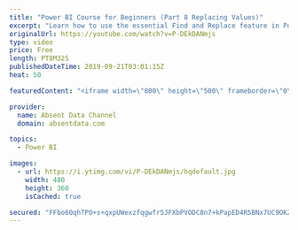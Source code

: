 ```yaml
---
title: "Power BI Course for Beginners (Part 8 Replacing Values)"
excerpt: "Learn how to use the essential Find and Replace feature in Power BI."
originalUrl: https://youtube.com/watch?v=P-DEkDANmjs
type: video
price: Free
length: PT8M32S
publishedDateTime: 2019-09-21T03:01:15Z
heat: 50

featuredContent: "<iframe width=\"800\" height=\"500\" frameborder=\"0\" src=\"https://www.youtube.com/embed/P-DEkDANmjs\" allow=\"accelerometer; autoplay; encrypted-media; gyroscope; picture-in-picture\" allowfullscreen></iframe>"

provider:
  name: Absent Data Channel
  domain: absentdata.com

topics:
  - Power BI

images:
  - url: https://i.ytimg.com/vi/P-DEkDANmjs/hqdefault.jpg
    width: 480
    height: 360
    isCached: true

secured: "FFbo60qhTPO+s+qxpUWexzfqgwfr5JFXbPVODC8n7+kPapED4R5BNx7UC9OKZ3e17BUASxMcx8A1LuUdhEVJ4CltOWaVuyifauzc05EeWkJsvQKiuucnbb9i0dpHWfLvYGUdA1j/kMDnnDv2yMqiv0uzW7QD0260eSyhm94dmW7GBnywOwVAchCVW2aHeNNXKd1iId86jU2FadQwtcFcJxHfWglkgINihhQtn9bOYpN0DFK30/8ChGWUQBErEaZaU96lFgGsQQqDzz7YaU4738olJ78ZH5mo9tEerHlp42ZzhyoZN7zeECNXHU6D6AJNlMd61pv3E9h3fW6hBa0AknIjlVBVEFmPFZSnjiIhXCZpQI6FBrSNYE9EqnfalIID7sAm9jl1rlxdW3k10ysRMIjDCNKspRNOrqOQ36qSlnY=;+xYsLJOjIRlLj4oAxJmhWA=="
---
```


